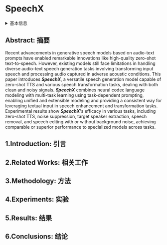 # SpeechX

<details>
<summary>基本信息</summary>

- 标题: "SpeechX: Neural Codec Language Model as a Versatile Speech Transformer"
- 作者:
  - 01 Xiaofei Wang,
  - 02 Manthan Thakker,
  - 03 Zhuo Chen,
  - 04 Naoyuki Kanda,
  - 05 Sefik Emre Eskimez,
  - 06 Sanyuan Chen,
  - 07 Min Tang,
  - 08 Shujie Liu,
  - 09 Jinyu Li,
  - 10 Takuya Yoshioka
- 链接:
  - [ArXiv](https://arxiv.org/abs/2308.06873)
  - [Publication](https://doi.org/10.1109/TASLP.2024.3419418) TASLP2024
  - [Github]()
  - [Demo](https://aka.ms/speechx)
- 文件:
  - [ArXiv](_PDF/2308.06873v1__SpeechX__Neural_Codec_Language_Model_as_A_Versatile_Speech_Transformer.pdf)
  - [Publication](_PDF/2308.06873p0__SpeechX__TASLP2024.pdf)

</details>

## Abstract: 摘要

Recent advancements in generative speech models based on audio-text prompts have enabled remarkable innovations like high-quality zero-shot text-to-speech.
However, existing models still face limitations in handling diverse audio-text speech generation tasks involving transforming input speech and processing audio captured in adverse acoustic conditions.
This paper introduces ***SpeechX***, a versatile speech generation model capable of zero-shot TTS and various speech transformation tasks, dealing with both clean and noisy signals.
***SpeechX*** combines neural codec language modeling with multi-task learning using task-dependent prompting, enabling unified and extensible modeling and providing a consistent way for leveraging textual input in speech enhancement and transformation tasks.
Experimental results show ***SpeechX***'s efficacy in various tasks, including zero-shot TTS, noise suppression, target speaker extraction, speech removal, and speech editing with or without background noise, achieving comparable or superior performance to specialized models across tasks.

## 1.Introduction: 引言

## 2.Related Works: 相关工作

## 3.Methodology: 方法

## 4.Experiments: 实验

## 5.Results: 结果

## 6.Conclusions: 结论